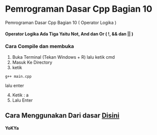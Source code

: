 # Pemrograman Dasar Cpp Bagian 10
 Pemrograman Dasar Cpp Bagian 10 ( Operator Logika )


#### Operator Logika Ada Tiga Yaitu Not, And dan Or ( !, && dan || )

### Cara Compile dan membuka
1. Buka Terminal (Tekan Windows + R) lalu ketik cmd
2. Masuk Ke Directory
3. ketik
```
g++ main.cpp
```
lalu enter

4. Ketik : a
5. Lalu Enter

## Cara Menggunakan Dari dasar [Disini](https://github.com/YoKYa/Pemrograman-Dasar-Cpp-Bagian-1)


#### YoKYa

